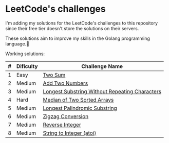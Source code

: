 # LeetCode's challenges

I'm adding my solutions for the LeetCode's challenges to this repository since their free tier doesn't store the solutions on their servers.

These solutions aim to improve my skills in the Golang programming language.🚀

Working solutions:

| #   | Dificulty | Challenge Name                                                                                                                                                       |
| --- | --------- | -------------------------------------------------------------------------------------------------------------------------------------------------------------------- |
| 1   | Easy      | [Two Sum](https://github.com/striker25/leetcode/tree/main/Golang/1.%20Two%20Sum)                                                                                     |
| 2   | Medium    | [Add Two Numbers](https://github.com/striker25/leetcode/tree/main/Golang/2.%20Add%20Two%20Numbers)                                                                   |
| 3   | Medium    | [Longest Substring Without Repeating Characters](https://github.com/striker25/leetcode/tree/main/Golang/3.%20Longest%20Substring%20Without%20Repeating%20Characters) |
| 4   | Hard      | [Median of Two Sorted Arrays](https://github.com/striker25/leetcode/tree/main/Golang/4.%20Median%20of%20Two%20Sorted%20Arrays)                                       |
| 5   | Medium    | [Longest Palindromic Substring](https://github.com/striker25/leetcode/tree/main/Golang/5.%20Longest%20Palindromic%20Substring)                                       |
| 6   | Medium    | [Zigzag Conversion](https://github.com/striker25/leetcode/tree/main/Golang/6.%20Zigzag%20Conversion)                                                                 |
| 7   | Medium    | [Reverse Integer](https://github.com/striker25/leetcode/tree/main/Golang/7.%20Reverse%20Integer)                                                                     |
| 8   | Medium    | [String to Integer (atoi)](<https://github.com/striker25/leetcode/blob/main/Golang/8.%20String%20to%20Integer%20(atoi)>)                                             |
